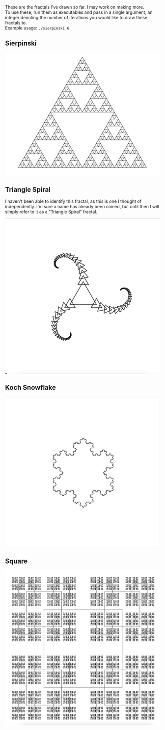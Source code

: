 These are the fractals I've drawn so far. I may work on making more.\
To use these, run them as executables and pass in a single argument, an integer denoting the number of iterations you would like to draw these fractals to.\
Example usage: `./sierpinski 6`

## Sierpinski
![](sierpinski.png)
## Triangle Spiral
I haven't been able to identify this fractal, as this is one I thought of independently. I'm sure a name has already been coined, but until then I will simply refer to it as a "Triangle Spiral" fractal.

![](triangle.png)
## Koch Snowflake
![](koch.png)
## Square
![](square.png)
